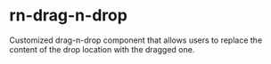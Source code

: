 # rn-drag-n-drop
Customized drag-n-drop component that allows users to replace the content of the drop location with the dragged one.
